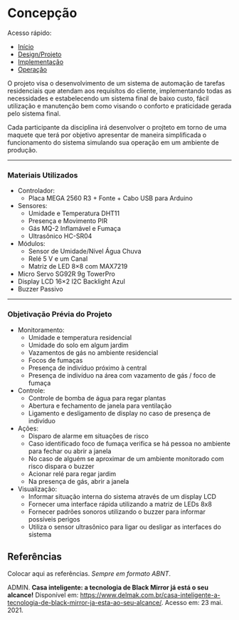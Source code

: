 # Concepção

Acesso rápido:
  - [Início](https://github.com/JoaoMario109/projeto-integrador-2)
  - [Design/Projeto](./design.md)
  - [Implementação](./implement.md)
  - [Operação](./operate.md)

<p>
O projeto visa o desenvolvimento de um sistema de automação de tarefas residenciais que atendam aos requisítos do cliente, implementando todas as necessidades e estabelecendo um sistema final de baixo custo, fácil utilização e manutenção bem como visando o conforto e praticidade gerada pelo sistema final.
</p>
<p>
Cada participante da disciplina irá desenvolver o projteto em torno de uma maquete que terá por objetivo apresentar de maneira simplificada o funcionamento do sistema simulando sua operação em um ambiente de produção.
</p>
<hr>

### Materiais Utilizados
<ul>
  <li>Controlador:
    <ul>
      <li>Placa MEGA 2560 R3 + Fonte + Cabo USB para Arduino</li>
    </ul>
  </li>
  <li>Sensores:
    <ul>
      <li>Umidade e Temperatura DHT11</li>
      <li>Presença e Movimento PIR</li>
      <li>Gás MQ-2 Inflamável e Fumaça</li>
      <li>Ultrasônico HC-SR04</li>
    </ul>
  </li>
  <li>Módulos:
    <ul>
      <li>Sensor de Umidade/Nível Água Chuva</li>
      <li>Relé 5 V e um Canal</li>
      <li>Matriz de LED 8×8 com MAX7219</li>
    </ul>
  </li>
  <li>Micro Servo SG92R 9g TowerPro</li>
  <li>Display LCD 16×2 I2C Backlight Azul</li>
  <li>Buzzer Passivo</li>
</ul>

<hr>

### Objetivação Prévia do Projeto
<ul>
  <li>Monitoramento:
    <ul>
      <li>Umidade e temperatura residencial</li>
      <li>Umidade do solo em algum jardim</li>
      <li>Vazamentos de gás no ambiente residencial</li>
      <li>Focos de fumaças</li>
      <li>Presença de indivíduo próximo à central</li>
      <li>Presença de indivíduo na área com vazamento de gás / foco de fumaça</li>
    </ul>
  </li>
  <li>Controle:
    <ul>
      <li>Controle de bomba de água para regar plantas</li>
      <li>Abertura e fechamento de janela para ventilação</li>
      <li>Ligamento e desligamento de display no caso de presença de indivíduo</li>
    </ul>
  </li>
  <li>Ações:
    <ul>
      <li>Disparo de alarme em situações de risco</li>
      <li>Caso identificado foco de fumaça verifica se há pessoa no ambiente para fechar ou abrir a janela</li>
      <li>No caso de alguém se aproximar de um ambiente monitorado com risco dispara o buzzer</li>
      <li>Acionar relé para regar jardim</li>
      <li>Na presença de gás, abrir a janela</li>
    </ul>
  </li>
  <li>Visualização:
    <ul>
      <li>Informar situação interna do sistema através de um display LCD</li>
      <li>Fornecer uma interface rápida utilizando a matriz de LEDs 8x8</li>
      <li>Fornecer padrões sonoros utilizando o buzzer para informar possíveis perigos</li>
      <li>Utiliza o sensor ultrasônico para ligar ou desligar as interfaces do sistema</li>
    </ul>
  </li>
</ul>

## Referências

Colocar aqui as referências. _Sempre em formato ABNT_.

ADMIN. **Casa inteligente: a tecnologia de Black Mirror já está o seu alcance!** Disponível em: <https://www.delmak.com.br/casa-inteligente-a-tecnologia-de-black-mirror-ja-esta-ao-seu-alcance/>. Acesso em: 23 mai. 2021.

